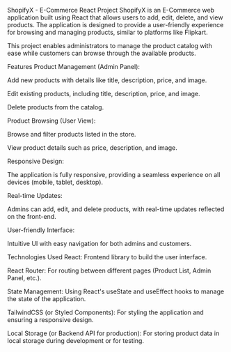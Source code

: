 ShopifyX - E-Commerce React Project
ShopifyX is an E-Commerce web application built using React that allows users to add, edit, delete, and view products. The application is designed to provide a user-friendly experience for browsing and managing products, similar to platforms like Flipkart.

This project enables administrators to manage the product catalog with ease while customers can browse through the available products.

Features
Product Management (Admin Panel):

Add new products with details like title, description, price, and image.

Edit existing products, including title, description, price, and image.

Delete products from the catalog.

Product Browsing (User View):

Browse and filter products listed in the store.

View product details such as price, description, and image.

Responsive Design:

The application is fully responsive, providing a seamless experience on all devices (mobile, tablet, desktop).

Real-time Updates:

Admins can add, edit, and delete products, with real-time updates reflected on the front-end.

User-friendly Interface:

Intuitive UI with easy navigation for both admins and customers.

Technologies Used
React: Frontend library to build the user interface.

React Router: For routing between different pages (Product List, Admin Panel, etc.).

State Management: Using React's useState and useEffect hooks to manage the state of the application.

TailwindCSS (or Styled Components): For styling the application and ensuring a responsive design.

Local Storage (or Backend API for production): For storing product data in local storage during development or for testing.
